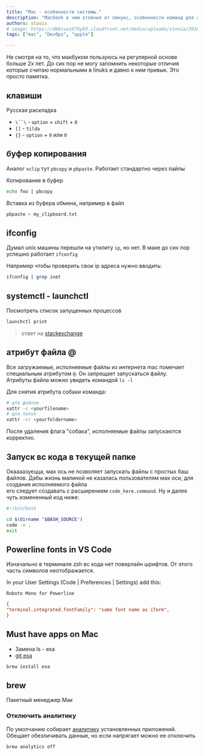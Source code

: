 ```yaml
---
title: "Mac - особенности системы."
description: "Macbook в чем отличия от линукс, особенности команд для админа - девопса"
authors: stavis
# image: https://d66cvws976y93.cloudfront.net/media/uploads/zinnia/2016/11/21/first_step.jpg
tags: ["mac", "DevOps", "apple"]

---
```


Не смотря на то, что макбуком пользуюсь на регулярной основе больше 2х лет. 
До сих пор не могу запомнить некоторые отличия которые считаю нормальными в linuks и давно к ним привык.
Это просто памятка.

<!--truncate-->

## клавиши

Русская раскладка

- `\``\` - `option` + `shift` + `0`
- `[]` - `tilda`
- `{}` - `option` + `9` или `0`

## буфер копирования

Аналог `xclip` тут `pbcopy` и `pbpaste`.
Работает стандартно через пайпы

Копирование в буфер

```bash
echo foo | pbcopy
```

Вставка из буфера обмена, например в файл

```bash
pbpaste > my_clipboard.txt
```

## ifconfig

Думал unix машины перешли на утилиту `ip`, но нет.
В маке до сих пор успешно работает `ifconfig`  

Например чтобы проверить свои ip адреса нужно вводить:

```bash
ifconfig | grep inet
```

## systemctl - launchctl

Посмотреть список запущенных процессов

```bash
launchctl print
```

> ответ на [stackexchange](https://apple.stackexchange.com/questions/364094/how-to-view-status-of-service-e-g-whether-its-running-in-a-format-similar-to)

## атрибут файла @

Все загружаемые, исполняемые файлы из интернета mac помечает специальным атрибутом `@`. Он запрещает запускаться файлу.  
Атрибуты файла можно увидеть командой `ls -l`  

Для снятия атрибута собаки команда:

```bash
# для файлов
xattr -c <yourfilename>
# для папок
xattr -cr <yourfoldername>
```

После удаления флага "собака", исполняемые файлы запускаются корректно.

## Запуск вс кода в текущей папке

Окаааазуецца, мак ось не позволяет запускать файлы с простых баш файлов.
Дабы жизнь малиной не казалась пользователям мак оси, для создания исполняемого файла  
его следует создавать с расширением `code_here.command`.
Ну и далее чуть измененный код ниже:

```bash
#!/bin/bash

cd $(dirname "$BASH_SOURCE")
code -n .
exit
```

## Powerline fonts in VS Code

Изначально в терминале zsh вс кода нет поверлайн шрифтов.
От этого часть символов неотображается.

In your User Settings (Code | Preferences | Settings) add this:

`Roboto Mono for Powerline`

```ini
{
"terminal.integrated.fontFamily": "same font name as iTerm",
}
```

## Must have apps on Mac

* Замена ls - exa
 * [git exa](https://github.com/ogham/exa)

```bash
brew install exa
```

## brew

Пакетный менеджер Мак

### Отключить аналитику

По умолчанию собирает [аналитику](https://docs.brew.sh/Analytics) установленных приложений. 
Обещает обезличивать данные, но если напрягает можно ее отключить

```bash
brew analytics off
```